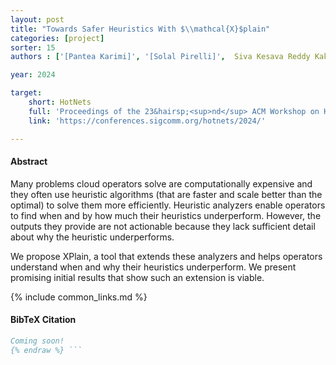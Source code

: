 ```yaml
---
layout: post
title: "Towards Safer Heuristics With $\\mathcal{X}$plain"
categories: [project]
sorter: 15
authors : ['[Pantea Karimi]', '[Solal Pirelli]',  Siva Kesava Reddy Kakarla, '[Ryan Beckett]', '[Santiago Segarra]', '[Beibin Li]', '[Pooria Namyar]', '[Behnaz Arzani]']

year: 2024

target:
    short: HotNets
    full: 'Proceedings of the 23&hairsp;<sup>nd</sup> ACM Workshop on Hot Topics in Networks, 2024'
    link: 'https://conferences.sigcomm.org/hotnets/2024/'

---
```


#### Abstract

Many problems cloud operators solve are computationally expensive and they often use heuristic algorithms (that are faster and scale better than the optimal) to solve them more efficiently. Heuristic analyzers enable operators to find when and by how much their heuristics underperform. However, the outputs they provide are not actionable because they lack sufficient detail about why the heuristic underperforms.

We propose XPlain, a tool that extends these analyzers and helps operators understand when and why their heuristics underperform. We present promising initial results that show such an extension is viable.

{% include common_links.md %}

#### BibTeX Citation

```bibtex {% raw %}
Coming soon!
{% endraw %} ```

